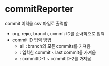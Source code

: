 # commitReporter
commit 이력을 csv 파일로 출력함
  - org, repo, branch, commit ID를 순차적으로 입력
  - commit ID 입력 방법
    * all : branch의 모든 commits를 가져옴
    * <commitID> : 입력한 commit ~ last commit을 가져옴
    * <commitID-1> <commitID-2> : commitID-1 ~ commitID-2를 가져옴
